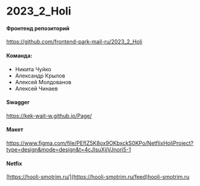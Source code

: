 # 2023_2_Holi

#### Фронтенд репозиторий
https://github.com/frontend-park-mail-ru/2023_2_Holi

#### Команда:
- Никита Чуйко
- Александр Крылов
- Алексей Молдованов
- Алексей Чинаев

#### Swagger
https://kek-wait-w.github.io/Page/

#### Макет
https://www.figma.com/file/PEfIZ5K8ox9OKbxckS0KPo/NetflixHoliProject?type=design&mode=design&t=4cJlsuXjjVJnori5-1

#### Netfix
[https://hooli-smotrim.ru/](https://hooli-smotrim.ru/feed)hooli-smotrim.ru
